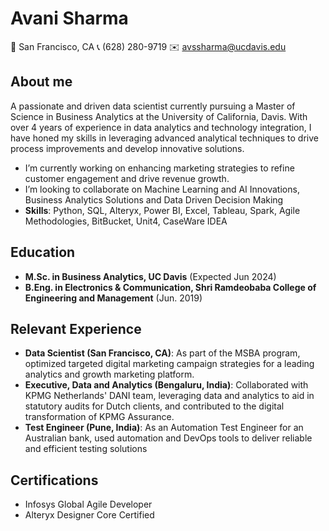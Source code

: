 # Avani Sharma 
📍 San Francisco, CA
📞 (628) 280-9719
✉️ avssharma@ucdavis.edu

## About me
A passionate and driven data scientist currently pursuing a Master of Science in Business Analytics at the University of California, Davis. With over 4 years of experience in data analytics and technology integration, I have honed my skills in leveraging advanced analytical techniques to drive process improvements and develop innovative solutions.
- I’m currently working on enhancing marketing strategies to refine customer engagement and drive revenue growth.
- I’m looking to collaborate on Machine Learning and AI Innovations, Business Analytics Solutions and Data Driven Decision Making
- **Skills**: Python, SQL, Alteryx, Power BI, Excel, Tableau, Spark, Agile Methodologies, BitBucket, Unit4, CaseWare IDEA

## Education
- **M.Sc. in Business Analytics, UC Davis** (Expected Jun 2024)
- **B.Eng. in Electronics & Communication, Shri Ramdeobaba College of Engineering and Management** (Jun. 2019)

## Relevant Experience
- **Data Scientist (San Francisco, CA)**: As part of the MSBA program, optimized targeted digital marketing campaign strategies for a leading analytics and growth marketing platform.
- **Executive, Data and Analytics (Bengaluru, India)**: Collaborated with KPMG Netherlands' DANI team, leveraging data and analytics to aid in statutory audits for Dutch clients, and contributed to the digital transformation of KPMG Assurance.
- **Test Engineer (Pune, India)**: As an Automation Test Engineer for an Australian bank, used automation and DevOps tools to deliver reliable and efficient testing solutions

## Certifications
- Infosys Global Agile Developer
- Alteryx Designer Core Certified

  
<!---
Avani1297/Avani1297 is a ✨ special ✨ repository because its `README.md` (this file) appears on your GitHub profile.
You can click the Preview link to take a look at your changes.
--->
